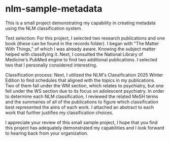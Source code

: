 # nlm-sample-metadata
This is a small project demonstrating my capability in creating metadata using the NLM classification system.

Text selection:
For this project, I selected two research publications and one book (these can be found in the records folder). I began with "The Matter With Things," of which I was already aware. Knowing the subject matter helped with classifying it. Next, I consulted the National Library of Medicine's PubMed engine to find two additional publications. I selected two that I personally considered interesting.

Classification process:
Next, I utilized the NLM's Classification 2025 Winter Edition to find schedules that aligned with the topics in my publications. Two of them fall under the
WM section, which relates to psychiatry, but one fell under the WS section due to its focus on adolescent psychiatry. In order to determine each NLM
classification, I reviewed the related MeSH terms and the summaries of all of the publications to figure which classification best represented the aims of
each work. I attached an abstract to each work that further justifies my classification choices.

I appreciate your review of this small sample project, I hope that you find this project has adequately demonstrated my capabilities and I look forward to hearing back from your organization.
